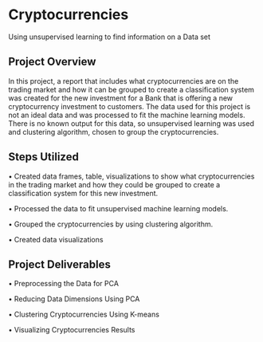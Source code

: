 # Cryptocurrencies
Using unsupervised learning to find information on a Data set

## Project Overview
In this project, a report that includes what cryptocurrencies are on the trading market and how it can be grouped to create a classification system was created for the new investment for a Bank that is offering a new cryptocurrency investment to customers. The data used for this project is not an ideal data and was processed to fit the machine learning models. There is no known output for this data, so unsupervised learning was used and clustering algorithm, chosen to group the cryptocurrencies.


## Steps Utilized
•	Created data frames, table, visualizations to show what cryptocurrencies in the trading market and how they could be grouped to create a classification system for this new investment.

•	Processed the data to fit unsupervised machine learning models.

•	Grouped the cryptocurrencies by using clustering algorithm.

•	Created data visualizations


## Project Deliverables 

•	Preprocessing the Data for PCA

•	Reducing Data Dimensions Using PCA

•	Clustering Cryptocurrencies Using K-means

•	Visualizing Cryptocurrencies Results
